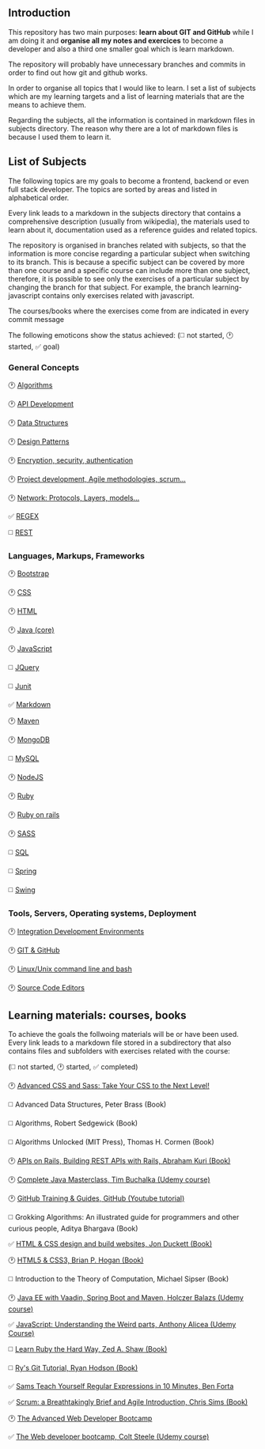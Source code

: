 ## Introduction

This repository has two main purposes: **learn about GIT and GitHub** while I am doing it and **organise all my notes and exercices** to become a developer and also a third one smaller goal which is learn markdown.

The repository will probably have unnecessary branches and commits in order to find out how git and github works.

In order to organise all topics that I would like to learn. I set a list of subjects which are my learning targets and a list of learning materials that are the means to achieve them.

Regarding the subjects, all the information is contained in markdown files in subjects directory. The reason why there are a lot of markdown files is because I used them to learn it.

## List of Subjects <!--Future: If a new subject is added remember update MD template-->

The following topics are my goals to become a frontend, backend or even full stack developer. The topics are sorted by areas and listed in alphabetical order.

Every link leads to a markdown in the subjects directory that contains a comprehensive description (usually from wikipedia), the materials used to learn about it, documentation used as a reference guides and related topics.

The repository is organised in branches related with subjects, so that the information is more concise regarding a particular subject when switching to its branch. This is because a specific subject can be covered by more than one course and a specific course can include more than one subject, therefore, it is possible to see only the exercises of a particular subject by changing the branch for that subject. For example, the branch learning-javascript contains only exercises related with javascript.

The courses/books where the exercises come from are indicated in every commit message

The following emoticons show the status achieved:
(:white_medium_square: not started, :clock1: started, :white_check_mark: goal)

### General Concepts

:clock1: [Algorithms](subjects/algorithms.md)

:clock1: [API Development](subjects/api-development.md)

:clock1: [Data Structures](subjects/data-structures.md)

:clock1: [Design Patterns](subjects/design-patterns.md)

:clock1: [Encryption, security, authentication](subjects/security.md)

:clock1: [Project development, Agile methodologies, scrum...](subjects/project-development.md)

:clock1: [Network: Protocols, Layers, models...](subjects/network.md)

:white_check_mark: [REGEX](subjects/regex.md)

:white_medium_square: [REST](subjects/rest.md)

### Languages, Markups, Frameworks

:clock1: [Bootstrap](subjects/bootstrap.md)

:clock1: [CSS](subjects/css.md)

:clock1: [HTML](subjects/html.md)

:clock1: [Java (core)](subjects/java`(`core`)`.md)

:clock1: [JavaScript](subjects/javascript.md)

:white_medium_square: [JQuery](subjects/jquery.md)

:white_medium_square: [Junit](subjects/junit.md)

:white_check_mark: [Markdown](subjects/markdown.md)

:clock1: [Maven](subjects/maven.md)

:clock1: [MongoDB](subjects/mongodb.md)

:white_medium_square: [MySQL](subjects/mysql.md)

:clock1: [NodeJS](subjects/nodejs.md)

:clock1: [Ruby](subjects/ruby.md)

:clock1: [Ruby on rails](ruby-on-rails.md)

:clock1: [SASS](subjects/sass.md)

:white_medium_square: [SQL](subjects/sql.md)

:white_medium_square: [Spring](subjects/spring.md)

:white_medium_square: [Swing](subjects/swing.md)

### Tools, Servers, Operating systems, Deployment

:clock1: [Integration Development Environments](subjects/ide.md)

:clock1: [GIT & GitHub](subjects/git.md)

:clock1: [Linux/Unix command line and bash](subjects/bash.md)

:clock1: [Source Code Editors](subjects/source-code-editors.md)


## Learning materials: courses, books <!--Future: If a new material is included use the MD template to include it-->

To achieve the goals the follwoing materials will be or have been used. Every link leads to a markdown file stored in a subdirectory that also contains files and subfolders with exercises related with the course:

(:white_medium_square: not started, :clock1: started, :white_check_mark: completed)

:clock1: [Advanced CSS and Sass: Take Your CSS to the Next Level!](advanced-css-and-sass/acas.md)

:white_medium_square: Advanced Data Structures, Peter Brass (Book)

:white_medium_square: Algorithms, Robert Sedgewick (Book)

:white_medium_square: Algorithms Unlocked (MIT Press), Thomas H. Cormen (Book)

:clock1: [APIs on Rails, Building REST APIs with Rails, Abraham Kuri (Book)](http://apionrails.icalialabs.com/book/chapter_one)

:clock1: [Complete Java Masterclass, Tim Buchalka (Udemy course)](complete-java-masterclass/cjm.md)

:clock1: [GitHub Training & Guides, GitHub (Youtube tutorial)](https://www.youtube.com/channel/UCP7RrmoueENv9TZts3HXXtw)

:white_medium_square: Grokking Algorithms: An illustrated guide for programmers and other curious people, Aditya Bhargava (Book)

:white_check_mark: [HTML & CSS design and build websites, Jon Duckett (Book)](html-and-css-design-and-build-websites/hcdbw.md)

:clock1: [HTML5 & CSS3, Brian P. Hogan (Book)](html-and-css3/hc.md)

:white_medium_square: Introduction to the Theory of Computation, Michael Sipser (Book)

:clock1: [Java EE with Vaadin, Spring Boot and Maven, Holczer Balazs (Udemy course)](https://www.udemy.com/java-ee-with-vaadin-spring-boot-and-maven/)

:white_check_mark: [JavaScript: Understanding the Weird parts, Anthony Alicea (Udemy Course)](javascript-understanding-the-weird-parts/jutwp.md)

:white_medium_square: [Learn Ruby the Hard Way, Zed A. Shaw (Book)](https://learnrubythehardway.org/)

:white_medium_square: [Ry's Git Tutorial, Ryan Hodson (Book)](rys-git-tutorial/rgt.md)

:white_check_mark: [Sams Teach Yourself Regular Expressions in 10 Minutes, Ben Forta](sams-teach-yourself-regular-expressions-in-10-minutes/styrem.md)

:white_check_mark: [Scrum: a Breathtakingly Brief and Agile Introduction, Chris Sims (Book)](scrum-a-breathtakingly-brief-and-agile-introduction/sbbai.md)

:clock1: [The Advanced Web Developer Bootcamp](the-advanced-web-developer-bootcamp/tawdb.md)

:white_check_mark: [The Web developer bootcamp, Colt Steele (Udemy course)](the-web-developer-bootcamp/twdb.md)
